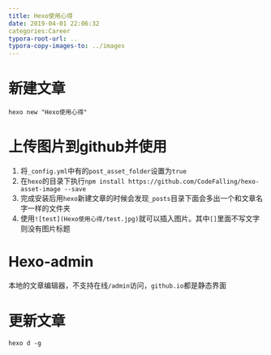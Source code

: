 ```yaml
---
title: Hexo使用心得
date: 2019-04-01 22:06:32
categories:Career
typora-root-url: ..
typora-copy-images-to: ../images
---
```


# 新建文章
`hexo new "Hexo使用心得"`

# 上传图片到github并使用
1. 将`_config.yml`中有的`post_asset_folder`设置为`true`
1. 在`hexo`的目录下执行`npm install https://github.com/CodeFalling/hexo-asset-image --save`
1. 完成安装后用`hexo`新建文章的时候会发现`_posts`目录下面会多出一个和文章名字一样的文件夹
1. 使用```![test](Hexo使用心得/test.jpg)```就可以插入图片。其中`[]`里面不写文字则没有图片标题

# Hexo-admin
本地的文章编辑器，不支持在线`/admin`访问，`github.io`都是静态界面

# 更新文章
`hexo d -g`

